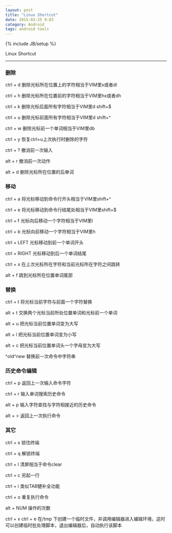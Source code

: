 ```yaml
---
layout: post
title: "Linux Shortcut"
date: 2015-03-25 9:03
category: Android
tags: android tools
---
```

{% include JB/setup %}

Linux Shortcut

------

### 删除
ctrl + d      删除光标所在位置上的字符相当于VIM里x或者dl

ctrl + h      删除光标所在位置前的字符相当于VIM里hx或者dh

ctrl + k      删除光标后面所有字符相当于VIM里d shift+$

ctrl + u      删除光标前面所有字符相当于VIM里d shift+^

ctrl + w      删除光标前一个单词相当于VIM里db

ctrl + y      恢复ctrl+u上次执行时删除的字符

ctrl + ?      撤消前一次输入

alt  + r      撤消前一次动作

alt  + d      删除光标所在位置的后单词

### 移动
ctrl + a      将光标移动到命令行开头相当于VIM里shift+^

ctrl + e      将光标移动到命令行结尾处相当于VIM里shift+$

ctrl + f      光标向后移动一个字符相当于VIM里l

ctrl + b      光标向前移动一个字符相当于VIM里h

ctrl + LEFT   光标移动到前一个单词开头

ctrl + RIGHT  光标移动到后一个单词结尾

ctrl + x      在上次光标所在字符和当前光标所在字符之间跳转

alt  + f      跳到光标所在位置单词尾部

### 替换
ctrl + t      将光标当前字符与前面一个字符替换

alt  + t      交换两个光标当前所处位置单词和光标前一个单词

alt  + u      把光标当前位置单词变为大写

alt  + l      把光标当前位置单词变为小写

alt  + c      把光标当前位置单词头一个字母变为大写

^old^new      替换前一次命令中字符串

### 历史命令编辑
ctrl + p      返回上一次输入命令字符

ctrl + r      输入单词搜索历史命令

alt  + p      输入字符查找与字符相接近的历史命令

alt  + >      返回上一次执行命令

### 其它
ctrl + s      锁住终端

ctrl + q      解锁终端

ctrl + l      清屏相当于命令clear

ctrl + c      另起一行

ctrl + i      类似TAB健补全功能

ctrl + o      重复执行命令

alt  + NUM    操作的次数

ctrl + x ctrl + e 在/tmp 下创建一个临时文件，并调用编辑器进入编辑环境，这时可以创建临时批处理脚本，退出编辑器后，自动执行该脚本
